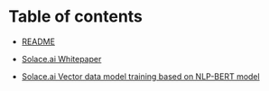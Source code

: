 # Table of contents

* [README](./README.md)

* [Solace.ai Whitepaper](./doc/white_paper/README.md)

* [Solace.ai Vector data model training based on NLP-BERT model](./doc/tech_white_paper/README.md)

